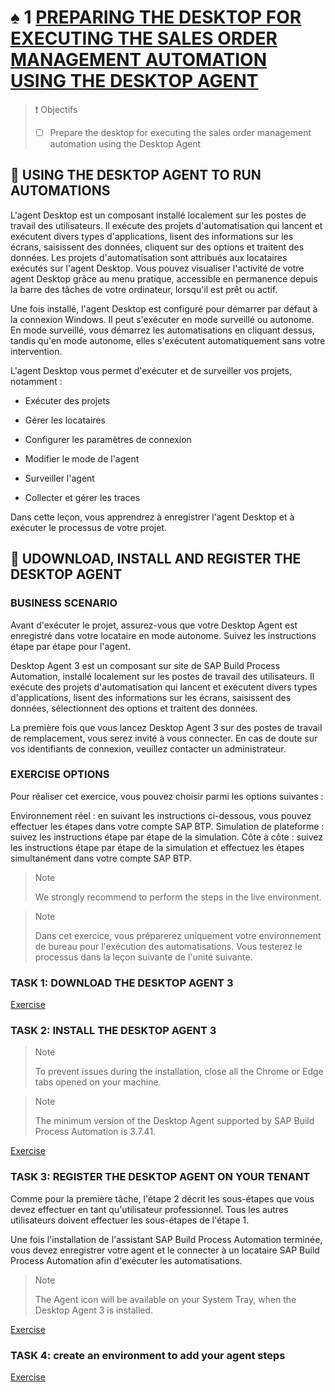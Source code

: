 # ♠ 1 [PREPARING THE DESKTOP FOR EXECUTING THE SALES ORDER MANAGEMENT AUTOMATION USING THE DESKTOP AGENT](https://learning.sap.com/learning-journeys/create-processes-and-automations-with-sap-build-process-automation/preparing-the-desktop-for-executing-the-sales-order-management-automation-using-the-desktop-agent_e040e6ea-f96b-4d0e-8ae0-9488a598ddd1)

> :exclamation: Objectifs
>
> - [ ] Prepare the desktop for executing the sales order management automation using the Desktop Agent

## :closed_book: USING THE DESKTOP AGENT TO RUN AUTOMATIONS

L'agent Desktop est un composant installé localement sur les postes de travail des utilisateurs. Il exécute des projets d'automatisation qui lancent et exécutent divers types d'applications, lisent des informations sur les écrans, saisissent des données, cliquent sur des options et traitent des données. Les projets d'automatisation sont attribués aux locataires exécutés sur l'agent Desktop. Vous pouvez visualiser l'activité de votre agent Desktop grâce au menu pratique, accessible en permanence depuis la barre des tâches de votre ordinateur, lorsqu'il est prêt ou actif.

Une fois installé, l'agent Desktop est configuré pour démarrer par défaut à la connexion Windows. Il peut s'exécuter en mode surveillé ou autonome. En mode surveillé, vous démarrez les automatisations en cliquant dessus, tandis qu'en mode autonome, elles s'exécutent automatiquement sans votre intervention.

L'agent Desktop vous permet d'exécuter et de surveiller vos projets, notamment :

- Exécuter des projets

- Gérer les locataires

- Configurer les paramètres de connexion

- Modifier le mode de l'agent

- Surveiller l'agent

- Collecter et gérer les traces

Dans cette leçon, vous apprendrez à enregistrer l'agent Desktop et à exécuter le processus de votre projet.

## :closed_book: UDOWNLOAD, INSTALL AND REGISTER THE DESKTOP AGENT

### BUSINESS SCENARIO

Avant d'exécuter le projet, assurez-vous que votre Desktop Agent est enregistré dans votre locataire en mode autonome. Suivez les instructions étape par étape pour l'agent.

Desktop Agent 3 est un composant sur site de SAP Build Process Automation, installé localement sur les postes de travail des utilisateurs. Il exécute des projets d'automatisation qui lancent et exécutent divers types d'applications, lisent des informations sur les écrans, saisissent des données, sélectionnent des options et traitent des données.

La première fois que vous lancez Desktop Agent 3 sur des postes de travail de remplacement, vous serez invité à vous connecter. En cas de doute sur vos identifiants de connexion, veuillez contacter un administrateur.

### EXERCISE OPTIONS

Pour réaliser cet exercice, vous pouvez choisir parmi les options suivantes :

Environnement réel : en suivant les instructions ci-dessous, vous pouvez effectuer les étapes dans votre compte SAP BTP.
Simulation de plateforme : suivez les instructions étape par étape de la simulation.
Côte à côte : suivez les instructions étape par étape de la simulation et effectuez les étapes simultanément dans votre compte SAP BTP.

> Note
>
> We strongly recommend to perform the steps in the live environment.

> Note
>
> Dans cet exercice, vous préparerez uniquement votre environnement de bureau pour l'exécution des automatisations. Vous testerez le processus dans la leçon suivante de l'unité suivante.

### TASK 1: DOWNLOAD THE DESKTOP AGENT 3

[Exercise](https://learning.sap.com/learning-journeys/create-processes-and-automations-with-sap-build-process-automation/preparing-the-desktop-for-executing-the-sales-order-management-automation-using-the-desktop-agent_e040e6ea-f96b-4d0e-8ae0-9488a598ddd1)

### TASK 2: INSTALL THE DESKTOP AGENT 3

> Note
>
> To prevent issues during the installation, close all the Chrome or Edge tabs opened on your machine.

> Note
>
> The minimum version of the Desktop Agent supported by SAP Build Process Automation is 3.7.41.

[Exercise](https://learning.sap.com/learning-journeys/create-processes-and-automations-with-sap-build-process-automation/preparing-the-desktop-for-executing-the-sales-order-management-automation-using-the-desktop-agent_e040e6ea-f96b-4d0e-8ae0-9488a598ddd1)

### TASK 3: REGISTER THE DESKTOP AGENT ON YOUR TENANT

Comme pour la première tâche, l'étape 2 décrit les sous-étapes que vous devez effectuer en tant qu'utilisateur professionnel. Tous les autres utilisateurs doivent effectuer les sous-étapes de l'étape 1.

Une fois l'installation de l'assistant SAP Build Process Automation terminée, vous devez enregistrer votre agent et le connecter à un locataire SAP Build Process Automation afin d'exécuter les automatisations.

> Note
>
> The Agent icon will be available on your System Tray, when the Desktop Agent 3 is installed.

[Exercise](https://learning.sap.com/learning-journeys/create-processes-and-automations-with-sap-build-process-automation/preparing-the-desktop-for-executing-the-sales-order-management-automation-using-the-desktop-agent_e040e6ea-f96b-4d0e-8ae0-9488a598ddd1)

### TASK 4: create an environment to add your agent steps

[Exercise](https://learning.sap.com/learning-journeys/create-processes-and-automations-with-sap-build-process-automation/preparing-the-desktop-for-executing-the-sales-order-management-automation-using-the-desktop-agent_e040e6ea-f96b-4d0e-8ae0-9488a598ddd1)
